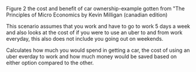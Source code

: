 Figure 2 the cost and benefit of car ownership-example gotten from "The Principles of Micro Economics by Kevin Milligan (canadian edition)

This scenario assumes that you work and have to go to work 5 days a week and also looks at the cost of if you were to use an uber to and from work everyday, this also does not include you going out on weekends.

Calculates how much you would spend in getting a car, the cost of using an uber everday to work and how much money would be saved based on either option compared to the other.

